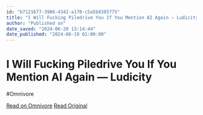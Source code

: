 ```yaml
---
id: "b7121677-3986-4342-a170-c5a5b8385775"
title: "I Will Fucking Piledrive You If You Mention AI Again — Ludicity"
author: "Published on"
date_saved: "2024-06-20 13:14:44"
date_published: "2024-06-19 01:00:00"
---
```


# I Will Fucking Piledrive You If You Mention AI Again — Ludicity
#Omnivore

[Read on Omnivore](https://omnivore.app/me/i-will-fucking-piledrive-you-if-you-mention-ai-again-ludicity-1903592131b)
[Read Original](https://ludic.mataroa.blog/blog/i-will-fucking-piledrive-you-if-you-mention-ai-again/)

